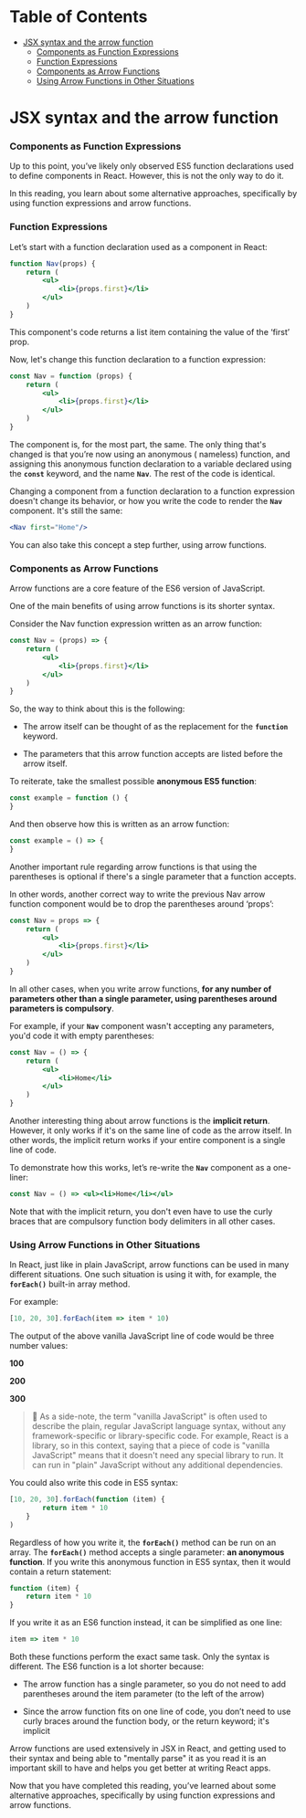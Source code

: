 # Table of Contents
- [JSX syntax and the arrow function](#jsx-syntax-and-the-arrow-function)
    + [Components as Function Expressions](#components-as-function-expressions)
    + [Function Expressions](#function-expressions)
    + [Components as Arrow Functions](#components-as-arrow-functions)
    + [Using Arrow Functions in Other Situations](#using-arrow-functions-in-other-situations)

# JSX syntax and the arrow function

### Components as Function Expressions

Up to this point, you’ve likely only observed ES5 function declarations used to define components in React. However,
this is not the only way to do it.

In this reading, you learn about some alternative approaches, specifically by using function expressions and arrow
functions.

### Function Expressions

Let’s start with a function declaration used as a component in React:

```jsx
function Nav(props) {
    return (
        <ul>
            <li>{props.first}</li>
        </ul>
    )
}
```

This component's code returns a list item containing the value of the ‘first’ prop.

Now, let's change this function declaration to a function expression:

```jsx
const Nav = function (props) {
    return (
        <ul>
            <li>{props.first}</li>
        </ul>
    )
}
```

The component is, for the most part, the same. The only thing that's changed is that you’re now using an anonymous (
nameless) function, and assigning this anonymous function declaration to a variable declared using the **`const`**
keyword, and the name **`Nav`**. The rest of the code is identical.

Changing a component from a function declaration to a function expression doesn't change its behavior, or how you write
the code to render the **`Nav`** component. It's still the same:

```jsx
<Nav first="Home"/>
```

You can also take this concept a step further, using arrow functions.

### Components as Arrow Functions

Arrow functions are a core feature of the ES6 version of JavaScript.

One of the main benefits of using arrow functions is its shorter syntax.

Consider the Nav function expression written as an arrow function:

```jsx
const Nav = (props) => {
    return (
        <ul>
            <li>{props.first}</li>
        </ul>
    )
}
```

So, the way to think about this is the following:

* The arrow itself can be thought of as the replacement for the **`function`** keyword.

* The parameters that this arrow function accepts are listed before the arrow itself.

To reiterate, take the smallest possible **anonymous ES5 function**:

```jsx
const example = function () {
}
```

And then observe how this is written as an arrow function:

```jsx
const example = () => {
}
```

Another important rule regarding arrow functions is that using the parentheses is optional if there's a single parameter
that a function accepts.

In other words, another correct way to write the previous Nav arrow function component would be to drop the parentheses
around ‘props’:

```jsx
const Nav = props => {
    return (
        <ul>
            <li>{props.first}</li>
        </ul>
    )
}
```

In all other cases, when you write arrow functions, **for any number of parameters other than a single parameter, using
parentheses around parameters is compulsory**.

For example, if your **`Nav`** component wasn't accepting any parameters, you'd code it with empty parentheses:

```jsx
const Nav = () => {
    return (
        <ul>
            <li>Home</li>
        </ul>
    )
}
```

Another interesting thing about arrow functions is the **implicit return**. However, it only works if it's on the same
line of code as the arrow itself. In other words, the implicit return works if your entire component is a single line of
code.

To demonstrate how this works, let’s re-write the **`Nav`** component as a one-liner:

```jsx
const Nav = () => <ul><li>Home</li></ul>
```

Note that with the implicit return, you don't even have to use the curly braces that are compulsory function body
delimiters in all other cases.

### Using Arrow Functions in Other Situations

In React, just like in plain JavaScript, arrow functions can be used in many different situations. One such situation is
using it with, for example, the **`forEach()`** built-in array method.

For example:

```javascript
[10, 20, 30].forEach(item => item * 10)
```

The output of the above vanilla JavaScript line of code would be three number values:

**100**

**200**

**300**

> :memo: As a side-note, the term "vanilla JavaScript" is often used to describe the plain, regular JavaScript language syntax,
> without any framework-specific or library-specific code. For example, React is a library, so in this context, saying
> that a piece of code is "vanilla JavaScript" means that it doesn't need any special library to run. It can run in 
> "plain" JavaScript without any additional dependencies.

You could also write this code in ES5 syntax:

```javascript
[10, 20, 30].forEach(function (item) {
        return item * 10
    }
)
```

Regardless of how you write it, the **`forEach()`** method can be run on an array. The **`forEach()`** method accepts a
single parameter: **an anonymous function**. If you write this anonymous function in ES5 syntax, then it would contain a
return statement:

```javascript
function (item) {
    return item * 10
}
```

If you write it as an ES6 function instead, it can be simplified as one line:

```javascript
item => item * 10
```

Both these functions perform the exact same task. Only the syntax is different. The ES6 function is a lot shorter
because:

* The arrow function has a single parameter, so you do not need to add parentheses around the item parameter (to the
  left of the arrow)

* Since the arrow function fits on one line of code, you don’t need to use curly braces around the function body, or the
  return keyword; it's implicit

Arrow functions are used extensively in JSX in React, and getting used to their syntax and being able to "mentally
parse" it as you read it is an important skill to have and helps you get better at writing React apps.

Now that you have completed this reading, you’ve learned about some alternative approaches, specifically by using
function expressions and arrow functions.
